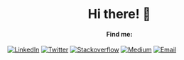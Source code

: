 <div align="center">
  <br>
  
  # Hi there! 👋

  #### Find me:


<p align="left">
<a href="https://www.linkedin.com/in/arpitjain3/">
<img src="https://img.shields.io/badge/-LinkedIn-%233781da" alt="LinkedIn"/></a> 
<a href="https://twitter.com/arpit_cor">
<img src="https://img.shields.io/badge/-Twitter-%231DA1F2" alt="Twitter" /></a> 
<a href="https://stackoverflow.com/users/story/7493187">
<img src="https://img.shields.io/badge/-Stackoverflow-%20yellowgreen" alt="Stackoverflow" /></a> 
<a href="https://medium.com/@arpit.cor">
<img src="https://img.shields.io/badge/-Medium-%20black" alt="Medium" /></a> 
<a href="mailto:arpit.cor@gmail.com">
<img src="https://img.shields.io/badge/-Email-red" alt="Email" /></a> 
</p>
